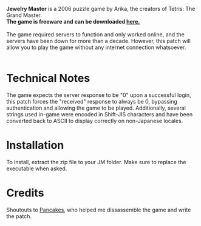 **Jewelry Master** is a 2006 puzzle game by Arika, the creators of Tetris: The Grand Master. <br>
**The game is freeware and can be downloaded [here.](http://web.archive.org/web/20070629133551/http://www.arika.co.jp/arika_eng/download/down3.html)**<br>
<br>
The game required servers to function and only worked online, and the servers have been down for more than a decade. However, this patch will allow you to play the game without any internet connection whatsoever.
<br>
<br>
# Technical Notes
The game expects the server response to be "0" upon a successful login, this patch forces the "received" response to always be 0, bypassing authentication and allowing the game to be played. Additionally, several strings used in-game were encoded in Shift-JIS characters and have been converted back to ASCII to display correctly on non-Japanese locales.<br>
# Installation
To install, extract the zip file to your JM folder. Make sure to replace the executable when asked.<br>
# Credits
Shoutouts to [Pancakes](https://github.com/patapancakes), who helped me dissassemble the game and write the patch.
